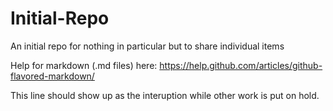 # Initial-Repo
An initial repo for nothing in particular but to share individual items


Help for markdown (.md files) here: https://help.github.com/articles/github-flavored-markdown/

This line should show up as the interuption while other work is put on hold.

